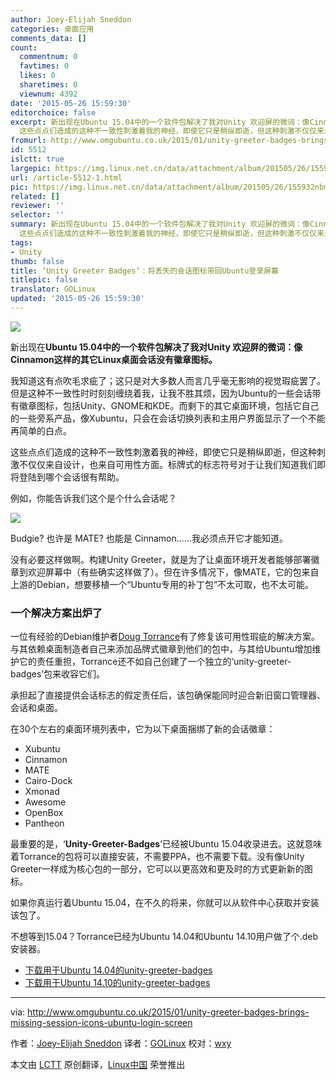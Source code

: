 ```yaml
---
author: Joey-Elijah Sneddon
categories: 桌面应用
comments_data: []
count:
  commentnum: 0
  favtimes: 0
  likes: 0
  sharetimes: 0
  viewnum: 4392
date: '2015-05-26 15:59:30'
editorchoice: false
excerpt: 新出现在Ubuntu 15.04中的一个软件包解决了我对Unity 欢迎屏的微词：像Cinnamon这样的其它Linux桌面会话没有徽章图标。 我知道这有点吹毛求疵了；这只是对大多数人而言几乎毫无影响的视觉瑕疵罢了。但是这种不一致性时时刻刻缠绕着我，让我不胜其烦，因为Ubuntu的一些会话带有徽章图标，包括Unity、GNOME和KDE。而剩下的其它桌面环境，包括它自己的一些旁系产品，像Xubuntu，只会在会话切换列表和主用户界面显示了一个不能再简单的白点。
  这些点点们造成的这种不一致性刺激着我的神经，即使它只是稍纵即逝，但这种刺激不仅仅来自设计，也
fromurl: http://www.omgubuntu.co.uk/2015/01/unity-greeter-badges-brings-missing-session-icons-ubuntu-login-screen
id: 5512
islctt: true
largepic: https://img.linux.net.cn/data/attachment/album/201505/26/155932nbm2gtx1aj7gnt66.jpg
url: /article-5512-1.html
pic: https://img.linux.net.cn/data/attachment/album/201505/26/155932nbm2gtx1aj7gnt66.jpg.thumb.jpg
related: []
reviewer: ''
selector: ''
summary: 新出现在Ubuntu 15.04中的一个软件包解决了我对Unity 欢迎屏的微词：像Cinnamon这样的其它Linux桌面会话没有徽章图标。 我知道这有点吹毛求疵了；这只是对大多数人而言几乎毫无影响的视觉瑕疵罢了。但是这种不一致性时时刻刻缠绕着我，让我不胜其烦，因为Ubuntu的一些会话带有徽章图标，包括Unity、GNOME和KDE。而剩下的其它桌面环境，包括它自己的一些旁系产品，像Xubuntu，只会在会话切换列表和主用户界面显示了一个不能再简单的白点。
  这些点点们造成的这种不一致性刺激着我的神经，即使它只是稍纵即逝，但这种刺激不仅仅来自设计，也
tags:
- Unity
thumb: false
title: ‘Unity Greeter Badges’：将丢失的会话图标带回Ubuntu登录屏幕
titlepic: false
translator: GOLinux
updated: '2015-05-26 15:59:30'
---
```


![](/data/attachment/album/201505/26/155932nbm2gtx1aj7gnt66.jpg)


新出现在**Ubuntu 15.04中的一个软件包解决了我对Unity 欢迎屏的微词：像Cinnamon这样的其它Linux桌面会话没有徽章图标。**


我知道这有点吹毛求疵了；这只是对大多数人而言几乎毫无影响的视觉瑕疵罢了。但是这种不一致性时时刻刻缠绕着我，让我不胜其烦，因为Ubuntu的一些会话带有徽章图标，包括Unity、GNOME和KDE。而剩下的其它桌面环境，包括它自己的一些旁系产品，像Xubuntu，只会在会话切换列表和主用户界面显示了一个不能再简单的白点。


这些点点们造成的这种不一致性刺激着我的神经，即使它只是稍纵即逝，但这种刺激不仅仅来自设计，也来自可用性方面。标牌式的标志符号对于让我们知道我们即将登陆到哪个会话很有帮助。


例如，你能告诉我们这个是个什么会话呢？


![](/data/attachment/album/201505/26/155932plnvjkpank7wyvyn.jpg)


Budgie? 也许是 MATE? 也能是 Cinnamon……我必须点开它才能知道。


没有必要这样做啊。构建Unity Greeter，就是为了让桌面环境开发者能够部署徽章到欢迎屏幕中（有些确实这样做了）。但在许多情况下，像MATE，它的包来自上游的Debian，想要移植一个“Ubuntu专用的补丁包”不太可取，也不太可能。


### 一个解决方案出炉了


一位有经验的Debian维护者[Doug Torrance](https://launchpad.net/%7Eprofzoom)有了修复该可用性瑕疵的解决方案。与其依赖桌面制造者自己来添加品牌式徽章到他们的包中，与其给Ubuntu增加维护它的责任重担，Torrance还不如自己创建了一个独立的‘unity-greeter-badges’包来收容它们。


承担起了直接提供会话标志的假定责任后，该包确保能同时迎合新旧窗口管理器、会话和桌面。


在30个左右的桌面环境列表中，它为以下桌面捆绑了新的会话徽章：


* Xubuntu
* Cinnamon
* MATE
* Cairo-Dock
* Xmonad
* Awesome
* OpenBox
* Pantheon


最重要的是，‘**Unity-Greeter-Badges**’已经被Ubuntu 15.04收录进去。这就意味着Torrance的包将可以直接安装，不需要PPA，也不需要下载。没有像Unity Greeter一样成为核心包的一部分，它可以以更高效和更及时的方式更新新的图标。


如果你真运行着Ubuntu 15.04，在不久的将来，你就可以从软件中心获取并安装该包了。


不想等到15.04？Torrance已经为Ubuntu 14.04和Ubuntu 14.10用户做了个.deb安装器。


* [下载用于Ubuntu 14.04的unity-greeter-badges](https://launchpad.net/%7Eprofzoom/+archive/ubuntu/misc/+files/unity-greeter-badges_0.1-0ubuntu1%7E201412111501%7Eubuntu14.04.1_all.deb)
* [下载用于Ubuntu 14.10的unity-greeter-badges](https://launchpad.net/%7Eprofzoom/+archive/ubuntu/misc/+files/unity-greeter-badges_0.1-0ubuntu1%7E201412111501%7Eubuntu14.10.1_all.deb)




---


via: <http://www.omgubuntu.co.uk/2015/01/unity-greeter-badges-brings-missing-session-icons-ubuntu-login-screen>


作者：[Joey-Elijah Sneddon](https://plus.google.com/117485690627814051450/?rel=author) 译者：[GOLinux](https://github.com/GOLinux) 校对：[wxy](https://github.com/wxy)


本文由 [LCTT](https://github.com/LCTT/TranslateProject) 原创翻译，[Linux中国](http://linux.cn/) 荣誉推出